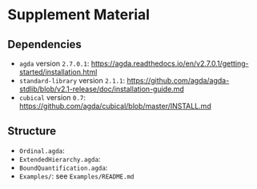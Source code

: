 # Supplement Material

## Dependencies

- `agda` version `2.7.0.1`: https://agda.readthedocs.io/en/v2.7.0.1/getting-started/installation.html
- `standard-library` version `2.1.1`: https://github.com/agda/agda-stdlib/blob/v2.1-release/doc/installation-guide.md
- `cubical` version `0.7`: https://github.com/agda/cubical/blob/master/INSTALL.md

## Structure

- `Ordinal.agda`: 
- `ExtendedHierarchy.agda`: 
- `BoundQuantification.agda`: 
- `Examples/`: see `Examples/README.md`